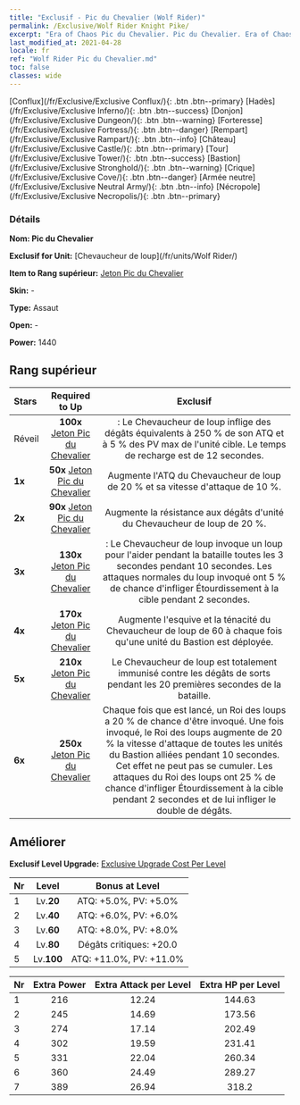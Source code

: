 ```yaml
---
title: "Exclusif - Pic du Chevalier (Wolf Rider)"
permalink: /Exclusive/Wolf Rider Knight Pike/
excerpt: "Era of Chaos Pic du Chevalier. Pic du Chevalier. Era of Chaos Exclusif Pic du Chevalier. Chevaucheur de loup Exclusif."
last_modified_at: 2021-04-28
locale: fr
ref: "Wolf Rider Pic du Chevalier.md"
toc: false
classes: wide
---
```

 [Conflux](/fr/Exclusive/Exclusive Conflux/){: .btn .btn--primary} [Hadès](/fr/Exclusive/Exclusive Inferno/){: .btn .btn--success} [Donjon](/fr/Exclusive/Exclusive Dungeon/){: .btn .btn--warning} [Forteresse](/fr/Exclusive/Exclusive Fortress/){: .btn .btn--danger} [Rempart](/fr/Exclusive/Exclusive Rampart/){: .btn .btn--info} [Château](/fr/Exclusive/Exclusive Castle/){: .btn .btn--primary} [Tour](/fr/Exclusive/Exclusive Tower/){: .btn .btn--success} [Bastion](/fr/Exclusive/Exclusive Stronghold/){: .btn .btn--warning} [Crique](/fr/Exclusive/Exclusive Cove/){: .btn .btn--danger} [Armée neutre](/fr/Exclusive/Exclusive Neutral Army/){: .btn .btn--info} [Nécropole](/fr/Exclusive/Exclusive Necropolis/){: .btn .btn--primary} 

### Détails
 **Nom: Pic du Chevalier** 

 **Exclusif for Unit:** [Chevaucheur de loup](/fr/units/Wolf Rider/) 

 **Item to Rang supérieur:** [Jeton Pic du Chevalier](/ItemsFR/con_916/)

 **Skin:** -

 **Type:** Assaut

 **Open:** -

 **Power:** 1440

## Rang supérieur

  |     Stars    |  Required to Up | Exclusif |
  |:-------------|:---------------:|:---------------:|
  |  Réveil  | **100x** [Jeton Pic du Chevalier](/ItemsFR/con_916/) | <Frappe du loup> : Le Chevaucheur de loup inflige des dégâts équivalents à 250 % de son ATQ et à 5 % des PV max de l'unité cible. Le temps de recharge est de 12 secondes. |
  | **1x** <i class="fas fa-star"/> | **50x** [Jeton Pic du Chevalier](/ItemsFR/con_916/) | Augmente l'ATQ du Chevaucheur de loup de 20 % et sa vitesse d'attaque de 10 %. |
  | **2x** <i class="fas fa-star"/> | **90x** [Jeton Pic du Chevalier](/ItemsFR/con_916/) | Augmente la résistance aux dégâts d'unité du Chevaucheur de loup de 20 %. |
  | **3x** <i class="fas fa-star"/> | **130x** [Jeton Pic du Chevalier](/ItemsFR/con_916/) | <Pacte du loup> : Le Chevaucheur de loup invoque un loup pour l'aider pendant la bataille toutes les 3 secondes pendant 10 secondes. Les attaques normales du loup invoqué ont 5 % de chance d'infliger Étourdissement à la cible pendant 2 secondes. |
  | **4x** <i class="fas fa-star"/> | **170x** [Jeton Pic du Chevalier](/ItemsFR/con_916/) | Augmente l'esquive et la ténacité du Chevaucheur de loup de 60 à chaque fois qu'une unité du Bastion est déployée. |
  | **5x** <i class="fas fa-star"/> | **210x** [Jeton Pic du Chevalier](/ItemsFR/con_916/) | Le Chevaucheur de loup est totalement immunisé contre les dégâts de sorts pendant les 20 premières secondes de la bataille. |
  | **6x** <i class="fas fa-star"/> | **250x** [Jeton Pic du Chevalier](/ItemsFR/con_916/) | Chaque fois que <Pacte du loup> est lancé, un Roi des loups a 20 % de chance d'être invoqué. Une fois invoqué, le Roi des loups augmente de 20 % la vitesse d'attaque de toutes les unités du Bastion alliées pendant 10 secondes. Cet effet ne peut pas se cumuler. Les attaques du Roi des loups ont 25 % de chance d'infliger Étourdissement à la cible pendant 2 secondes et de lui infliger le double de dégâts. |


## Améliorer
 **Exclusif Level Upgrade:** [Exclusive Upgrade Cost Per Level](/Exclusive/ExclusiveUpgradeCostPerLevel/)

  |  Nr  |   Level  | Bonus at Level |
  |:-----|:--------:|:--------------:|
  | 1 | Lv.**20** | ATQ: +5.0%, PV: +5.0% |
  | 2 | Lv.**40** | ATQ: +6.0%, PV: +6.0% |
  | 3 | Lv.**60** | ATQ: +8.0%, PV: +8.0% |
  | 4 | Lv.**80** | Dégâts critiques: +20.0 |
  | 5 | Lv.**100** | ATQ: +11.0%, PV: +11.0% |


  |  Nr  |  Extra Power | Extra Attack per Level | Extra HP per Level |
  |:-----|:--------:|:--------:|:--------:|
  | 1 | 216 | 12.24 | 144.63 |
  | 2 | 245 | 14.69 | 173.56 |
  | 3 | 274 | 17.14 | 202.49 |
  | 4 | 302 | 19.59 | 231.41 |
  | 5 | 331 | 22.04 | 260.34 |
  | 6 | 360 | 24.49 | 289.27 |
  | 7 | 389 | 26.94 | 318.2 |


